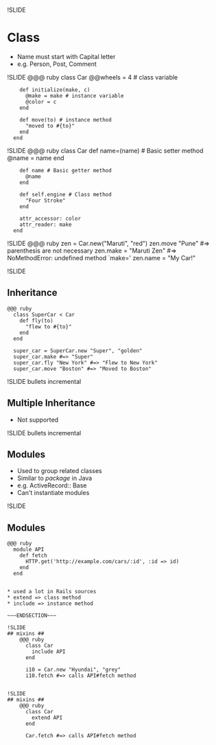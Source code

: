 !SLIDE
# Class #
* Name must start with Capital letter
* e.g. Person, Post, Comment

!SLIDE
    @@@ ruby
      class Car
        @@wheels = 4 # class variable

        def initialize(make, c)
          @make = make # instance variable
          @color = c
        end

        def move(to) # instance method
          "moved to #{to}"
        end
      end

!SLIDE
    @@@ ruby
      class Car
        def name=(name) # Basic setter method
          @name = name
        end

        def name # Basic getter method
          @name
        end

        def self.engine # Class method
          "Four Stroke"
        end

        attr_accessor: color
        attr_reader: make
      end

!SLIDE
    @@@ ruby
        zen = Car.new("Maruti", "red")
        zen.move "Pune" #=> parenthesis are not necessary
        zen.make = "Maruti Zen" #=> NoMethodError: undefined method `make='
        zen.name = "My Car!"

!SLIDE
## Inheritance ##
    @@@ ruby
      class SuperCar < Car
        def fly(to)
          "flew to #{to}"
        end
      end

      super_car = SuperCar.new "Super", "golden"
      super_car.make #=> "Super"
      super_car.fly "New York" #=> "Flew to New York"
      super_car.move "Boston" #=> "Moved to Boston"

!SLIDE bullets incremental
## Multiple Inheritance ##
* Not supported


!SLIDE bullets incremental
## Modules ##
* Used to group related classes
* Similar to _package_ in Java
* e.g. ActiveRecord:: Base
* Can't instantiate modules

!SLIDE
## Modules ##
    @@@ ruby
      module API
        def fetch
          HTTP.get('http://example.com/cars/:id', :id => id)
        end
      end
~~~SECTION:notes~~~

* used a lot in Rails sources
* extend => class method
* include => instance method

~~~ENDSECTION~~~

!SLIDE
## mixins ##
    @@@ ruby
      class Car
        include API
      end

      i10 = Car.new "Hyundai", "grey"
      i10.fetch #=> calls API#fetch method


!SLIDE
## mixins ##
    @@@ ruby
      class Car
        extend API
      end

      Car.fetch #=> calls API#fetch method
